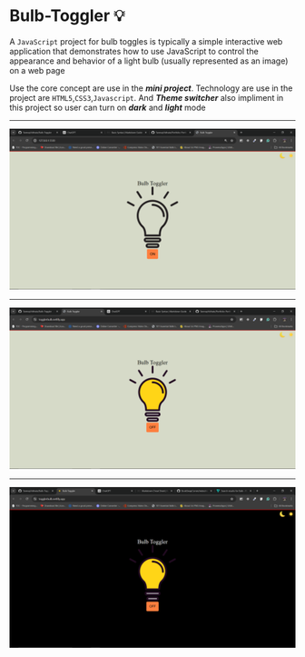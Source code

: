 # Bulb-Toggler 💡

A ```JavaScript``` project for bulb toggles is typically a simple interactive web application that demonstrates how to use JavaScript to control the appearance and behavior of a light bulb (usually represented as an image) on a web page

Use the core concept are use in the ***mini project***. Technology are use in the project are ```HTML5```,```CSS3```,```Javascript```. And ***Theme switcher*** also impliment in this project so user can turn on ***dark*** and ***light*** mode

---
![output1](./Image/Screenshot%20(163).png)

---
![output2](./Image/Screenshot%20(164).png)

---
![output3](./Image/Screenshot%20(165).png)
